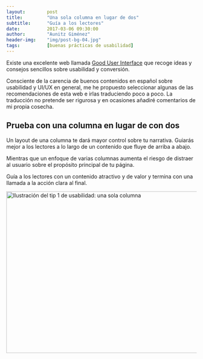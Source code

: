 ```yaml
---
layout:        post
title:         "Una sola columna en lugar de dos"
subtitle:      "Guía a los lectores"
date:          2017-03-06 09:30:00
author:        "Aunitz Giménez"
header-img:    "img/post-bg-04.jpg"
tags:          [buenas prácticas de usabilidad]
---
```


<p>Existe una excelente web llamada <a href="http://www.goodui.org" target="_blank" rel="noopener noreferrer">Good User Interface</a> que recoge ideas y consejos sencillos sobre usabilidad y conversión.</p>

<p>Consciente de la carencia de buenos contenidos en español sobre usabilidad y UI/UX en general, me he propuesto seleccionar algunas de las recomendaciones de esta web e irlas traduciendo poco a poco. La traducción no pretende ser rigurosa y en ocasiones añadiré comentarios de mi propia cosecha.</p>

<h2 class="section-heading">Prueba con una columna en lugar de con dos</h2>

<p>Un layout de una columna te dará mayor control sobre tu narrativa. Guiarás mejor a los lectores a lo largo de un contenido que fluye de arriba a abajo.</p>

<p>Mientras que un enfoque de varias columnas aumenta el riesgo de distraer al usuario sobre el propósito principal de tu página.</p>

<p>Guía a los lectores con un contenido atractivo y de valor y termina con una llamada a la acción clara al final.</p>

<p><img src="{{ site.baseurl }}/img/tip-1-una-columna.png" loading="lazy" alt="Ilustración del tip 1 de usabilidad: una sola columna" width="722" height="428"></p>